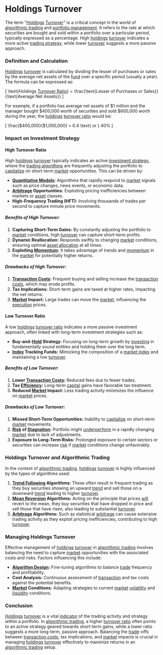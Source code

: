 # Holdings Turnover

The term "[Holdings](../h/holdings.md) [Turnover](../t/turnover.md)" is a critical concept in the world of [algorithmic trading](../a/algorithmic_trading.md) and [portfolio management](../p/portfolio_management.md). It refers to the rate at which securities are bought and sold within a portfolio over a particular period, typically expressed as a percentage. High [holdings](../h/holdings.md) [turnover](../t/turnover.md) indicates a more active [trading strategy](../t/trading_strategy.md), while lower [turnover](../t/turnover.md) suggests a more passive approach.

### Definition and Calculation

[Holdings](../h/holdings.md) [turnover](../t/turnover.md) is calculated by dividing the lesser of purchases or sales by the average net assets of the [fund](../f/fund.md) over a specific period (usually a year). The formula can be expressed as:

\[ \text{Holdings [Turnover Ratio](../t/turnover_ratio.md)} = \frac{\text{Lesser of Purchases or Sales}}{\text{Average Net Assets}} \]

For example, if a portfolio has average net assets of $1 million and the manager bought $400,000 worth of securities and sold $600,000 worth during the year, the [holdings](../h/holdings.md) [turnover ratio](../t/turnover_ratio.md) would be:

\[ \frac{\$400,000}{\$1,000,000} = 0.4 \text{ or } 40\% \]

### Impact on Investment Strategy

#### High Turnover Ratio

High [holdings](../h/holdings.md) [turnover](../t/turnover.md) typically indicates an active [investment strategy](../i/investment_strategy.md), where the [trading algorithms](../t/trading_algorithms.md) are frequently adjusting the portfolio to [capitalize](../c/capitalize.md) on short-term [market](../m/market.md) opportunities. This can be driven by:

- **[Quantitative Models](../q/quantitative_models.md):** Algorithms that rapidly respond to [market](../m/market.md) signals such as price changes, news events, or economic data.
- **[Arbitrage](../a/arbitrage.md) Opportunities:** Exploiting pricing inefficiencies between markets or [asset](../a/asset.md) classes.
- **High-Frequency Trading (HFT):** Involving thousands of trades per second to capture minute price movements.

##### Benefits of High Turnover:
1. **Capturing Short-Term Gains:** By constantly adjusting the portfolio to [market](../m/market.md) conditions, high [turnover](../t/turnover.md) can capture short-term profits.
2. **Dynamic Reallocation:** Responds swiftly to changing [market](../m/market.md) conditions, ensuring optimal [asset allocation](../a/asset_allocation.md) at all times.
3. **Exploiting [Momentum](../m/momentum.md):** It takes advantage of trends and [momentum](../m/momentum.md) in the [market](../m/market.md) for potentially higher returns.

##### Drawbacks of High Turnover:
1. **[Transaction Costs](../t/transaction_costs.md):** Frequent buying and selling increase the [transaction costs](../t/transaction_costs.md), which may erode profits.
2. **Tax Implications:** Short-term gains are taxed at higher rates, impacting the net returns.
3. **[Market](../m/market.md) Impact:** Large trades can move the [market](../m/market.md), influencing the [execution](../e/execution.md) prices.

#### Low Turnover Ratio

A low [holdings](../h/holdings.md) [turnover ratio](../t/turnover_ratio.md) indicates a more passive investment approach, often linked with long-term investment strategies such as:

- **Buy-and-[Hold](../h/hold.md) Strategy:** Focusing on long-term growth by [investing](../i/investing.md) in fundamentally sound entities and holding them over the long term.
- **[Index](../i/index.md) Tracking Funds:** Mimicking the composition of a [market index](../m/market_index.md) and maintaining a low [turnover](../t/turnover.md).

##### Benefits of Low Turnover:
1. **Lower [Transaction Costs](../t/transaction_costs.md):** Reduced fees due to fewer trades.
2. **Tax [Efficiency](../e/efficiency.md):** Long-term [capital](../c/capital.md) gains have favorable tax treatment.
3. **Reduced [Market](../m/market.md) Impact:** Less trading activity minimizes the influence on [market](../m/market.md) prices.

##### Drawbacks of Low Turnover:
1. **Missed Short-Term Opportunities:** Inability to [capitalize](../c/capitalize.md) on short-term [market](../m/market.md) movements.
2. **[Risk](../r/risk.md) of [Stagnation](../s/stagnation.md):** Portfolio might [underperform](../u/underperform.md) in a rapidly changing [market](../m/market.md) due to lack of adjustments.
3. **Exposure to Long-Term Risks:** Prolonged exposure to certain sectors or securities can increase [risk](../r/risk.md) if [market](../m/market.md) conditions change unfavorably.

### Holdings Turnover and Algorithmic Trading

In the context of [algorithmic trading](../a/algorithmic_trading.md), [holdings](../h/holdings.md) [turnover](../t/turnover.md) is highly influenced by the types of algorithms used:

1. **[Trend Following](../t/trend_following.md) Algorithms:** These often result in frequent trading as they buy securities showing an upward [trend](../t/trend.md) and sell those on a downward [trend](../t/trend.md) leading to higher [turnover](../t/turnover.md).
2. **[Mean Reversion](../m/mean_reversion.md) Algorithms:** Acting on the principle that prices [will](../w/will.md) revert to the mean, they buy securities that have dropped in price and sell those that have risen, also leading to substantial [turnover](../t/turnover.md).
3. **[Arbitrage](../a/arbitrage.md) Algorithms:** Such as statistical [arbitrage](../a/arbitrage.md) can cause extensive trading activity as they exploit pricing inefficiencies, contributing to high [turnover](../t/turnover.md).

### Managing Holdings Turnover

Effective management of [holdings](../h/holdings.md) [turnover](../t/turnover.md) in [algorithmic trading](../a/algorithmic_trading.md) involves balancing the need to capture [market](../m/market.md) opportunities with the associated costs and risks. Factors influencing this include:

- **[Algorithm Design](../a/algorithm_design.md):** Fine-tuning algorithms to balance [trade](../t/trade.md) frequency and profitability.
- **Cost Analysis:** Continuous assessment of [transaction](../t/transaction.md) and tax costs against the potential benefits.
- **[Market](../m/market.md) Conditions:** Adapting strategies to current [market](../m/market.md) [volatility](../v/volatility.md) and [liquidity](../l/liquidity.md) conditions.

### Conclusion

[Holdings](../h/holdings.md) [turnover](../t/turnover.md) is a vital [indicator](../i/indicator.md) of the trading activity and strategy within a portfolio. In [algorithmic trading](../a/algorithmic_trading.md), a higher [turnover ratio](../t/turnover_ratio.md) often points to an active strategy geared towards short-term gains, while a lower ratio suggests a more long-term, passive approach. Balancing the [trade](../t/trade.md)-offs between [transaction costs](../t/transaction_costs.md), tax implications, and [market](../m/market.md) impacts is crucial in managing [holdings](../h/holdings.md) [turnover](../t/turnover.md) effectively to maximize returns in an [algorithmic trading](../a/algorithmic_trading.md) setup.
